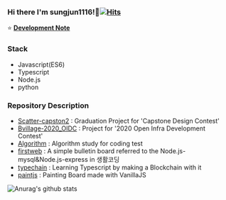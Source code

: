 ### Hi there I'm sungjun1116!👋[![Hits](https://hits.seeyoufarm.com/api/count/incr/badge.svg?url=https%3A%2F%2Fgithub.com%2Fsungjun1116%2Fhit-counter&count_bg=%2379C83D&title_bg=%23555555&icon=&icon_color=%23E7E7E7&title=hits&edge_flat=false)](https://hits.seeyoufarm.com)
:star: [**Development Note**](https://www.notion.so/NOTE-0ad7b0cd5fc546029425386e4f72c949)

### Stack
- Javascript(ES6)
- Typescript
- Node.js
- python


### Repository Description
- <a href='https://github.com/sungjun1116/Scatter-capstone2'>Scatter-capston2</a> : Graduation Project for 'Capstone Design Contest'
- <a href='https://github.com/sungjun1116/Bvillage-2020_OIDC'>Bvillage-2020_OIDC</a> : Project for '2020 Open Infra Development Contest'
- <a href='https://github.com/sungjun1116/Algorithm'>Algorithm</a> : Algorithm study for coding test
- <a href='https://github.com/sungjun1116/firstweb'>firstweb</a> : A simple bulletin board referred to the Node.js-mysql&Node.js-express in 생활코딩
- <a href='https://github.com/sungjun1116/typechain'>typechain</a> : Learning Typescript by making a Blockchain with it
- <a href='https://github.com/sungjun1116/paintjs'>paintjs</a> : Painting Board made with VanillaJS


![Anurag's github stats](https://github-readme-stats.vercel.app/api?username=sungjun1116&show_icons=true&count_private=true)

